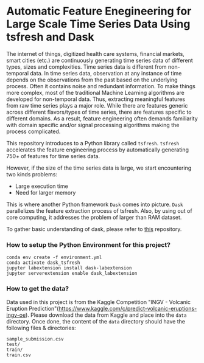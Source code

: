 # Automatic Feature Enegineering for Large Scale Time Series Data Using tsfresh and Dask

The internet of things, digitized health care systems, financial markets, smart cities (etc.) are continuously generating time series data of different types, sizes and complexities. Time series data is different from non-temporal data. In time series data, observation at any instance of time depends on the observations from the past based on the underlying process. Often it contains noise and redundant information. To make things more complex, most of the traditional Machine Learning algorithms are developed for non-temporal data. Thus, extracting meaningful features from raw time series plays a major role. While there are features generic across different flavors/types of time series, there are features specific to different domains. As a result, feature engineering often demands familiarity with domain specific and/or signal processing algorithms making the process complicated.  

This repository introduces to a Python library called `tsfresh`. `tsfresh` accelerates the feature engineering process by automatically generating 750+ of features for time series data.

However, if the size of the time series data is large, we start encountering two kinds problems:
- Large execution time
- Need for larger memory

This is where another Python framework `Dask` comes into picture. `Dask` parallelizes the feature extraction process of tsfresh. Also, by using out of core computing, it addresses the problem of larger than RAM dataset.

To gather basic understanding of dask, please refer to [this](https://github.com/arnabbiswas1/dask_workshop/) repository.

### How to setup the Python Environment for this project?

```
conda env create -f environment.yml
conda activate dask_tsfresh
jupyter labextension install dask-labextension
jupyter serverextension enable dask_labextension
```


### How to get the data?

Data used in this project is from the Kaggle Competition "INGV - Volcanic Eruption Prediction"(https://www.kaggle.com/c/predict-volcanic-eruptions-ingv-oe). Please download the data from Kaggle and place into the `data` directory. Once done, the content of the `data` directory should have the following files & directories:

```
sample_submission.csv  
test/                  
train/                 
train.csv
```
